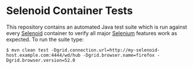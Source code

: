 # Selenoid Container Tests
This repository contains an automated Java test suite which is run against every [Selenoid](https://github.com/aerokube/selenoid) container to verify all major [Selenium](http://seleniumhq.org/) features work as expected. To run the suite type:
```
$ mvn clean test -Dgrid.connection.url=http://my-selenoid-host.example.com:4444/wd/hub -Dgrid.browser.name=firefox -Dgrid.browser.version=52.0
```
